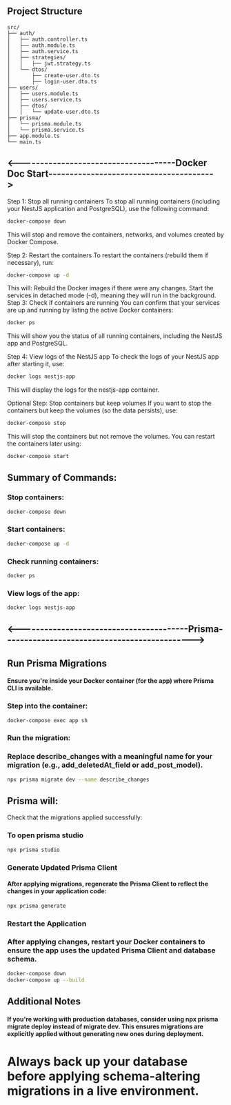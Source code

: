 ## Project Structure
```text
src/
├── auth/
│   ├── auth.controller.ts
│   ├── auth.module.ts
│   ├── auth.service.ts
│   ├── strategies/
│   │   ├── jwt.strategy.ts
│   └── dtos/
│       ├── create-user.dto.ts
│       ├── login-user.dto.ts
├── users/
│   ├── users.module.ts
│   ├── users.service.ts
│   ├── dtos/
│   │   └── update-user.dto.ts
├── prisma/
│   └── prisma.module.ts
│   └── prisma.service.ts
├── app.module.ts
└── main.ts
```

## <-------------------------------------Docker Doc Start--------------------------------------->
Step 1: Stop all running containers
To stop all running containers (including your NestJS application and PostgreSQL), use the following command:

```bash
docker-compose down
```
This will stop and remove the containers, networks, and volumes created by Docker Compose.

Step 2: Restart the containers
To restart the containers (rebuild them if necessary), run:

```bash
docker-compose up -d
```
This will:
Rebuild the Docker images if there were any changes.
Start the services in detached mode (-d), meaning they will run in the background.
Step 3: Check if containers are running
You can confirm that your services are up and running by listing the active Docker containers:

```bash
docker ps
```
This will show you the status of all running containers, including the NestJS app and PostgreSQL.

Step 4: View logs of the NestJS app
To check the logs of your NestJS app after starting it, use:

```bash
docker logs nestjs-app
```
This will display the logs for the nestjs-app container.

Optional Step: Stop containers but keep volumes
If you want to stop the containers but keep the volumes (so the data persists), use:

```bash
docker-compose stop
```
This will stop the containers but not remove the volumes. You can restart the containers later using:

```bash
docker-compose start
```
## Summary of Commands:
### Stop containers:
```bash
docker-compose down
```

### Start containers:
```bash
docker-compose up -d
```

### Check running containers:
```bash
docker ps
```

### View logs of the app:
```bash
docker logs nestjs-app
```


## <----------------------------------------Prisma--------------------------------------------->


## Run Prisma Migrations
#### Ensure you're inside your Docker container (for the app) where Prisma CLI is available.
### Step into the container:
```bash
docker-compose exec app sh
```
### Run the migration:
### Replace describe_changes with a meaningful name for your migration (e.g., add_deletedAt_field or add_post_model).
```bash
npx prisma migrate dev --name describe_changes
```

## Prisma will:
Check that the migrations applied successfully:

### To open prisma studio
```bash
npx prisma studio
```

### Generate Updated Prisma Client
#### After applying migrations, regenerate the Prisma Client to reflect the changes in your application code:
```bash
npx prisma generate
```

### Restart the Application
### After applying changes, restart your Docker containers to ensure the app uses the updated Prisma Client and database schema.
```bash
docker-compose down
docker-compose up --build
```
## Additional Notes
#### If you're working with production databases, consider using npx prisma migrate deploy instead of migrate dev. This ensures migrations are explicitly applied without generating new ones during deployment.

# Always back up your database before applying schema-altering migrations in a live environment.